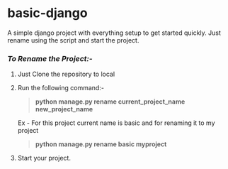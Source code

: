 # basic-django

A simple django project with everything setup to get started quickly. Just rename using the script and start the project.
  
    
      
### *To Rename the Project:-*

1. Just Clone the repository to local
2. Run the following command:-  

   > **python manage.py rename current_project_name new_project_name**  
   
    Ex - For this project current name is basic and for renaming it to my project  
    > **python manage.py rename basic myproject**
3. Start your project.
